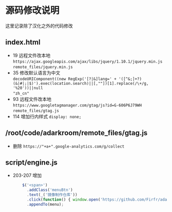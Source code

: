 # 源码修改说明

这里记录除了汉化之外的代码修改

## index.html

- 19 远程文件改本地  
  `https://ajax.googleapis.com/ajax/libs/jquery/1.10.1/jquery.min.js`  
  `remote_files/jquery.min.js`
- 35 修改默认语言为中文  
  `decodeURIComponent((new RegExp('[?|&]lang=' + '([^&;]+?)(&|#|;|$)').exec(location.search)||[,""])[1].replace(/\+/g, '%20'))||null`  
  `"zh_cn"`
- 93 远程文件改本地  
  `https://www.googletagmanager.com/gtag/js?id=G-606P6J79WH`  
  `remote_files/gtag.js`
- 114 增加行内样式 `display: none;`

## /root/code/adarkroom/remote_files/gtag.js

- 删除 `https://"+a+".google-analytics.com/g/collect`

## script/engine.js

- 203-207 增加
  ```js
      $('<span>')
        .addClass('menuBtn')
        .text(_('镜像制作仓库'))
        .click(function() { window.open('https://github.com/Firfr/adarkroom'); })
        .appendTo(menu);
  ```

